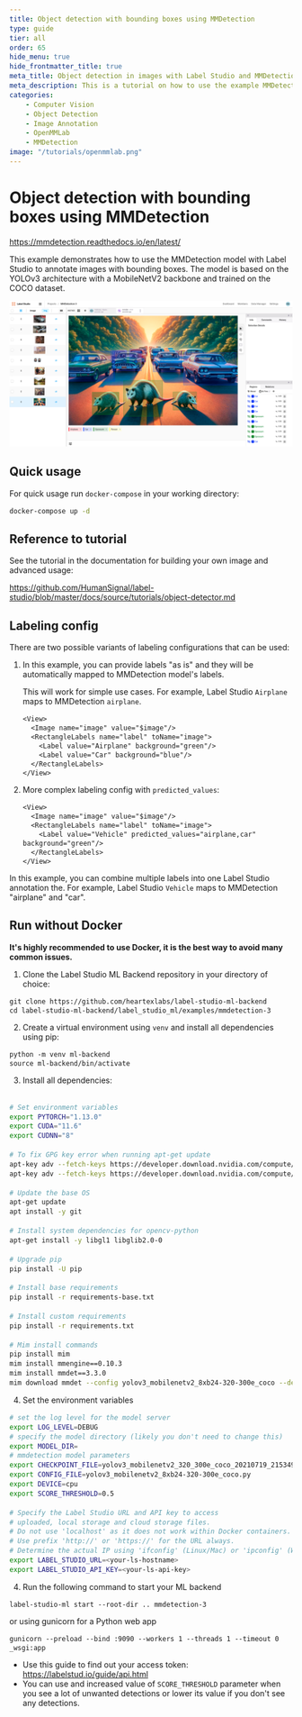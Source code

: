 ```yaml
---
title: Object detection with bounding boxes using MMDetection
type: guide
tier: all
order: 65
hide_menu: true
hide_frontmatter_title: true
meta_title: Object detection in images with Label Studio and MMDetection
meta_description: This is a tutorial on how to use the example MMDetection model backend with Label Studio for image segmentation tasks.
categories:
    - Computer Vision
    - Object Detection
    - Image Annotation
    - OpenMMLab
    - MMDetection
image: "/tutorials/openmmlab.png"
---
```


<!--

-->

# Object detection with bounding boxes using MMDetection

https://mmdetection.readthedocs.io/en/latest/

This example demonstrates how to use the MMDetection model with Label Studio to annotate images with bounding boxes. 
The model is based on the YOLOv3 architecture with a MobileNetV2 backbone and trained on the COCO dataset. 

![screenshot.png](screenshot.png)

## Quick usage

For quick usage run `docker-compose` in your working directory:

```bash
docker-compose up -d
```

## Reference to tutorial

See the tutorial in the documentation for building your own image and advanced usage:

https://github.com/HumanSignal/label-studio/blob/master/docs/source/tutorials/object-detector.md


## Labeling config

There are two possible variants of labeling configurations that can be used:

1. In this example, you can provide labels "as is" and they will be automatically mapped to MMDetection model's labels.

    This will work for simple use cases. For example, Label Studio `Airplane` maps to MMDetection `airplane`.

    ```
    <View>
      <Image name="image" value="$image"/>
      <RectangleLabels name="label" toName="image">
        <Label value="Airplane" background="green"/>
        <Label value="Car" background="blue"/>
      </RectangleLabels>
    </View>
    ```

2. More complex labeling config with `predicted_values`:

    ```
    <View>
      <Image name="image" value="$image"/>
      <RectangleLabels name="label" toName="image">
        <Label value="Vehicle" predicted_values="airplane,car" background="green"/>
      </RectangleLabels>
    </View>
    ```

In this example, you can combine multiple labels into one Label Studio annotation the. For example, Label Studio `Vehicle` maps to MMDetection "airplane" and "car".


## Run without Docker

**It's highly recommended to use Docker, it is the best way to avoid many common issues.**

1. Clone the Label Studio ML Backend repository in your directory of choice:

```
git clone https://github.com/heartexlabs/label-studio-ml-backend
cd label-studio-ml-backend/label_studio_ml/examples/mmdetection-3
```

2. Create a virtual environment using `venv` and install all dependencies using pip:
```
python -m venv ml-backend
source ml-backend/bin/activate
```

3. Install all dependencies:

```bash

# Set environment variables
export PYTORCH="1.13.0"
export CUDA="11.6"
export CUDNN="8"

# To fix GPG key error when running apt-get update
apt-key adv --fetch-keys https://developer.download.nvidia.com/compute/cuda/repos/ubuntu1804/x86_64/3bf863cc.pub
apt-key adv --fetch-keys https://developer.download.nvidia.com/compute/machine-learning/repos/ubuntu1804/x86_64/7fa2af80.pub

# Update the base OS
apt-get update
apt install -y git

# Install system dependencies for opencv-python
apt-get install -y libgl1 libglib2.0-0

# Upgrade pip
pip install -U pip

# Install base requirements
pip install -r requirements-base.txt

# Install custom requirements
pip install -r requirements.txt

# Mim install commands
pip install mim
mim install mmengine==0.10.3
mim install mmdet==3.3.0
mim download mmdet --config yolov3_mobilenetv2_8xb24-320-300e_coco --dest .
```

4. Set the environment variables

```bash
# set the log level for the model server
export LOG_LEVEL=DEBUG
# specify the model directory (likely you don't need to change this)
export MODEL_DIR=
# mmdetection model parameters
export CHECKPOINT_FILE=yolov3_mobilenetv2_320_300e_coco_20210719_215349-d18dff72.pth
export CONFIG_FILE=yolov3_mobilenetv2_8xb24-320-300e_coco.py
export DEVICE=cpu
export SCORE_THRESHOLD=0.5

# Specify the Label Studio URL and API key to access
# uploaded, local storage and cloud storage files.
# Do not use 'localhost' as it does not work within Docker containers.
# Use prefix 'http://' or 'https://' for the URL always.
# Determine the actual IP using 'ifconfig' (Linux/Mac) or 'ipconfig' (Windows).
export LABEL_STUDIO_URL=<your-ls-hostname>
export LABEL_STUDIO_API_KEY=<your-ls-api-key>
```

4. Run the following command to start your ML backend

```
label-studio-ml start --root-dir .. mmdetection-3
```

or using gunicorn for a Python web app 

```
gunicorn --preload --bind :9090 --workers 1 --threads 1 --timeout 0 _wsgi:app
```

* Use this guide to find out your access token: https://labelstud.io/guide/api.html
* You can use and increased value of `SCORE_THRESHOLD` parameter when you see a lot of unwanted detections or lower its value if you don't see any detections.